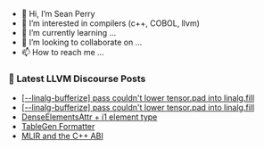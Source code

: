 - 👋 Hi, I’m Sean Perry
- 👀 I’m interested in compilers (c++, COBOL, llvm)
- 🌱 I’m currently learning ...
- 💞️ I’m looking to collaborate on ...
- 📫 How to reach me ...

<!---
s66perry/s66perry is a ✨ special ✨ repository because its `README.md` (this file) appears on your GitHub profile.
You can click the Preview link to take a look at your changes.
--->
### 📕 Latest LLVM Discourse Posts

<!-- DISCOURSE-LLVM:START -->
- [[--linalg-bufferize] pass couldn&#39;t lower tensor.pad into linalg.fill](https://discourse.llvm.org/t/linalg-bufferize-pass-couldnt-lower-tensor-pad-into-linalg-fill/62586#post_3)
- [[--linalg-bufferize] pass couldn&#39;t lower tensor.pad into linalg.fill](https://discourse.llvm.org/t/linalg-bufferize-pass-couldnt-lower-tensor-pad-into-linalg-fill/62586#post_2)
- [DenseElementsAttr + i1 element type](https://discourse.llvm.org/t/denseelementsattr-i1-element-type/62525#post_10)
- [TableGen Formatter](https://discourse.llvm.org/t/tablegen-formatter/60418#post_14)
- [MLIR and the C++ ABI](https://discourse.llvm.org/t/mlir-and-the-c-abi/62578#post_7)
<!-- DISCOURSE-LLVM:END -->
